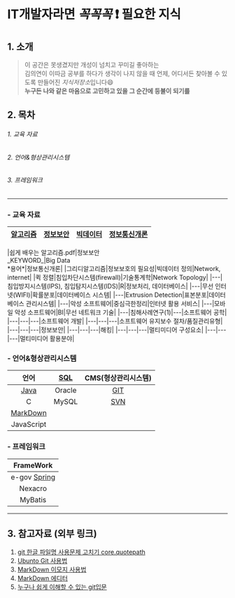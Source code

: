 # IT개발자라면 _꼭꼭꼭_ :exclamation: 필요한 지식

## 1. 소개
> 이 공간은 못생겼지만 개성이 넘치고 꾸미길 좋아하는  
김의연이 이따금 공부를 하다가 생각이 나지 않을 때 언제, 어디서든 찾아볼 수 있도록 만들어진 *지식저장소*입니다:smile:  
**누구든 나와 같은 마음으로 고민하고 있을 그 순간에 등불이 되기를**

## 2. 목차

###### 1. 교육 자료 
###### 2. 언어&형상관리시스템
###### 3. 프레임워크
 
---
### - 교육 자료

|[알고리즘](https://github.com/yeeooni/explicit-knowledge/tree/master/%EC%95%8C%EA%B3%A0%EB%A6%AC%EC%A6%98)|[정보보안](https://github.com/yeeooni/explicit-knowledge/tree/master/%EC%A0%95%EB%B3%B4%EB%B3%B4%EC%95%88)|[빅데이터](https://github.com/yeeooni/explicit-knowledge/tree/master/Big%20Data)|[정보통신개론](https://github.com/yeeooni/explicit-knowledge/tree/master/%EC%A0%95%EB%B3%B4%ED%86%B5%EC%8B%A0%EA%B0%9C%EB%A1%A0)|
|:---:|:---:|:---:|:---:|  
<!--알고리즘--><!--정보보안--><!--빅데이터--><!--정보통신개론-->
<!--1행-->|쉽게 배우는 알고리즘.pdf|정보보안<br/>_KEYWORD_|Big Data<br/>*용어*|정보통신개론|
<!--2행-->|그리디알고리즘|정보보호의 필요성|빅데이터 정의|Network, internet|
<!--3행-->|퀵 정렬|침입차단시스템(firewall)|기술통계학|Network Topology|
<!--4행-->|---|침입방지시스템(IPS), 침입탐지시스템(IDS)|R|정보처리, 데이터베이스|
<!--5행-->|---|무선 인터넷(WIFI)|확률분포|데이터베이스 시스템|
<!--6행-->|---|Extrusion Detection|표본분포|데이터베이스 관리시스템|
<!--7행-->|---|악성 소프트웨어|중심극한정리|인터넷 활용 서비스|
<!--8행-->|---|모바일 악성 소프트웨어|BI|무선 네트워크 기술|
<!--9행-->|---|침해사례연구(1)|---|소프트웨어 공학|
<!--10행-->|---|---|---|소프트웨어 개발|
<!--11행-->|---|---|---|소프트웨어 유지보수 절차/품질관리유형|
<!--12행-->|---|---|---|정보보안|
<!--13행-->|---|---|---|해킹|
<!--14행-->|---|---|---|멀티미디어 구성요소|
<!--15행-->|---|---|---|멀티미디어 활용분야|

### - 언어&형상관리시스템

|언어|[SQL](https://github.com/yeeooni/explicit-knowledge/tree/master/SQL)|CMS(형상관리시스템)|
|:---:|:---:|:---:|
|[Java](https://github.com/yeeooni/explicit-knowledge/tree/master/Java)|Oracle|[GIT](https://github.com/yeeooni/explicit-knowledge/tree/master/git)|
|C|MySQL|[SVN](개발중..)|
|[MarkDown](https://github.com/yeeooni/explicit-knowledge/tree/master/MarkDown) |||
|JavaScript |||

### - 프레임워크

|FrameWork|
|:---:|
|e-gov [Spring](https://github.com/yeeooni/explicit-knowledge/tree/master/Spring)||
|Nexacro|
|MyBatis|

---
## 3. 참고자료 (외부 링크)
1. [git 한글 파일명 사용문제 고치기 core.quotepath](https://edykim.com/ko/post/git-fix-problem-using-filename-core.quotepath/)  
2. [Ubunto Git 사용법](https://dejavuwing.tistory.com/entry/Ubuntu-GitHub-%EC%82%AC%EC%9A%A9%EB%B2%95)
3. [MarkDown 이모지 사용법](https://www.webfx.com/tools/emoji-cheat-sheet/)
4. [MarkDown 에디터](https://pandao.github.io/editor.md/en.html)
5. [누구나 쉽게 이해할 수 있는 git입문](https://backlog.com/git-tutorial/kr/)
